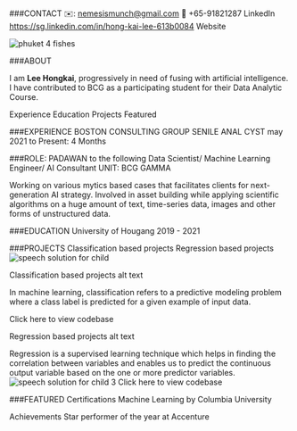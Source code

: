 ###CONTACT
✉️: nemesismunch@gmail.com    📲 +65-91821287       LinkedIn  https://sg.linkedin.com/in/hong-kai-lee-613b0084     Website

![phuket 4 fishes](https://user-images.githubusercontent.com/86772739/125604346-8dc5cb13-de0f-42bc-b44d-0c4df32631f9.png)

###ABOUT


I am **Lee Hongkai**, progressively in need of fusing with artificial intelligence. I have contributed to BCG as a participating student for their Data Analytic Course.

Experience
Education
Projects
Featured

###EXPERIENCE
BOSTON CONSULTING GROUP
SENILE ANAL CYST
may 2021 to Present: 4 Months

###ROLE: PADAWAN to the following Data Scientist/ Machine Learning Engineer/ AI Consultant UNIT: BCG GAMMA

Working on various mytics based cases that facilitates clients for next-generation AI strategy. Involved in asset building while applying scientific algorithms on a huge amount of text, time-series data, images and other forms of unstructured data.

###EDUCATION
University of Hougang 2019 - 2021 

###PROJECTS
Classification based projects
Regression based projects
![speech solution for child](https://user-images.githubusercontent.com/86772739/125604434-9e80cdb1-1aab-4104-b939-5845399234b2.png)


Classification based projects
alt text

In machine learning, classification refers to a predictive modeling problem where a class label is predicted for a given example of input data.

Click here to view codebase

Regression based projects
alt text

Regression is a supervised learning technique which helps in finding the correlation between variables and enables us to predict the continuous output variable based on the one or more predictor variables.
![speech solution for child 3](https://user-images.githubusercontent.com/86772739/125604444-ea5ec2f0-7604-42dc-830e-13bbb0555b9c.png)
Click here to view codebase

###FEATURED
Certifications
Machine Learning by Columbia University

Achievements
Star performer of the year at Accenture
